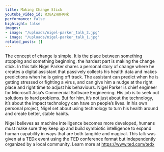 ```yaml
---
title: Making Change Stick
youtube_video_id: R38A2H8FKMk
performance: false
highlight: false
images:
- image: "/uploads/nigel-parker_talk_2.jpg"
- image: "/uploads/nigel-parker_talk_1.jpg"
related_posts: []
---
```


The concept of change is simple. It is the place between something stopping and something beginning, the hardest part is making the change stick. In this talk Nigel Parker shares a personal story of change where he creates a digital assistant that passively collects his health data and makes predictions when he is going off track. The assistant can predict when he is getting stressed or fighting a virus, and can give him a nudge at the right place and right time to adjust his behaviours. Nigel Parker is chief engineer for Microsoft Asia’s Commercial Software Engineering. His job is to seek out solutions to hard problems. But for him, it’s not just about the technology, it’s about the impact technology can have on people’s lives. In his own personal project, Nigel set about using technology to turn his health around and create better, stable habits.

Nigel believes as machine intelligence becomes more developed, humans must make sure they keep up and build symbiotic intelligence to expand human capability in ways that are both tangible and magical. This talk was given at a TEDx event using the TED conference format but independently organized by a local community. Learn more at https://www.ted.com/tedx
